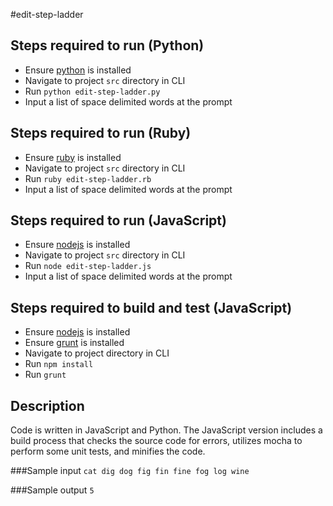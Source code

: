 #edit-step-ladder

## Steps required to run (Python)
* Ensure [python](http://www.python.org/downloads) is installed
* Navigate to project `src` directory in CLI
* Run `python edit-step-ladder.py`
* Input a list of space delimited words at the prompt

## Steps required to run (Ruby)
* Ensure [ruby](http://www.ruby-lang.org/en/downloads) is installed
* Navigate to project `src` directory in CLI
* Run `ruby edit-step-ladder.rb`
* Input a list of space delimited words at the prompt

## Steps required to run (JavaScript)
* Ensure [nodejs](http://nodejs.org/en/download) is installed
* Navigate to project `src` directory in CLI
* Run `node edit-step-ladder.js`
* Input a list of space delimited words at the prompt

## Steps required to build and test (JavaScript)
* Ensure [nodejs](http://nodejs.org/en/download) is installed
* Ensure [grunt](http://gruntjs.com/getting-started) is installed
* Navigate to project directory in CLI
* Run `npm install`
* Run `grunt`

## Description
Code is written in JavaScript and Python. The JavaScript version includes a build process that checks the source code for errors, utilizes mocha to perform some unit tests, and minifies the code.

###Sample input
`cat dig dog fig fin fine fog log wine`

###Sample output
`5`
